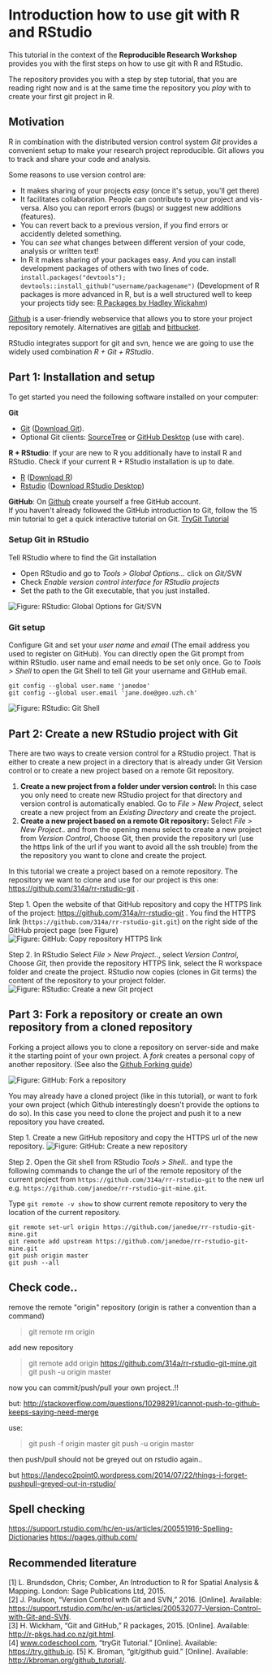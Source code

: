 # Introduction how to use git with R and RStudio

This tutorial in the context of the **Reproducible Research Workshop** provides you with the first steps on how to use git with R and RStudio.

The repository provides you with a step by step tutorial, that you are reading right now and is at the same time the repository you _play_ with to create your first git project in R.

## Motivation

R in combination with the distributed version control system _Git_ provides a convenient setup to make your research project reproducible. Git allows you to track and share your code and analysis. 

Some reasons to use version control are:

* It makes sharing of your projects _easy_ (once it's setup, you'll get there)
* It facilitates collaboration. People can contribute to your project and vis-versa. Also you can report errors (bugs) or suggest new additions (features).
* You can revert back to a previous version, if you find errors or accidently deleted something.
* You can _see_ what changes between different version of your code, analysis or written text!
* In R it makes sharing of your packages easy. And you can install development packages of others with two lines of code. `install.packages("devtools"); devtools::install_github("username/packagename")` (Development of R packages is more advanced in R, but is a well structured well to keep your projects tidy see: [R Packages by Hadley Wickahm](http://r-pkgs.had.co.nz/))

[Github](https://github.com/) is a user-friendly webservice that allows you to store your project repository remotely. Alternatives are [gitlab](https://about.gitlab.com/) and [bitbucket](https://bitbucket.org/).

RStudio integrates support for git and svn, hence we are going to use the widely used combination _R + Git + RStudio_.

## Part 1: Installation and setup

To get started you need the following software installed on your computer:

**Git**  

* [Git](https://git-scm.com) ([Download Git](https://git-scm.com/downloads)). 
* Optional Git clients: [SourceTree](https://www.sourcetreeapp.com) or [GitHub Desktop](https://desktop.github.com) (use with care).

**R + RStudio**: If your are new to R you additionally have to install R and RStudio. Check if your current R + RStudio installation is up to date.

* [R](https://www.r-project.org) ([Download R](https://cloud.r-project.org))
* [Rstudio](https://www.rstudio.com) ([Download RStudio Desktop](https://www.rstudio.com/products/RStudio/#Desktop))

**GitHub**: On [Github](https://github.com/) create yourself a free GitHub account.    
If you haven't already followed the GitHub introduction to Git, follow the 15 min tutorial to get a quick interactive tutorial on Git. [TryGit Tutorial](https://try.github.io)

### Setup Git in RStudio

Tell RStudio where to find the Git installation

* Open RStudio and go to _Tools > Global Options..._ click on _Git/SVN_
* Check _Enable version control interface for RStudio projects_
* Set the path to the Git executable, that you just installed.

![**Figure:** RStudio: Global Options for Git/SVN](figures/RStudio-setup-git.png)

### Git setup

Configure Git and set your _user name_ and _email_ (The email address you used to register on GitHub). You can directly open the Git prompt from within RStudio. user name and email needs to be set only once.
Go to _Tools > Shell_ to open the Git Shell to tell Git your username and GitHub email.

```
git config --global user.name 'janedoe'
git config --global user.email 'jane.doe@geo.uzh.ch'
```

![**Figure:** RStudio: Git Shell](figures/Rstudio-GitShell.png)

## Part 2: Create a new RStudio project with Git

There are two ways to create version control for a RStudio project. That is either to create a new project in a directory that is already under Git Version control or to create a new project based on a remote Git repository. 

1. **Create a new project from a folder under version control:** In this case you only need to create new RStudio project for that directory and version control is automatically enabled. Go to _File > New Project_, select create a new project from an _Existing Directory_ and create the project.
2. **Create a new project based on a remote Git repository:** Select _File > New Project.._ and from the opening menu select to create a new project from _Version Control_, Choose Git, then provide the repository url (use the https link of the url if you want to avoid all the ssh trouble) from the the repository you want to clone and create the project.

In this tutorial we create a project based on a remote repository. The repository we want to clone and use for our project is this one: https://github.com/314a/rr-rstudio-git . 

Step 1. Open the website of that GitHub repository and copy the HTTPS link of the project: https://github.com/314a/rr-rstudio-git . You find the HTTPS link (`https://github.com/314a/rr-rstudio-git.git`) on the right side of the GitHub project page (see Figure) ![**Figure:** GitHub: Copy repository HTTPS link](figures/GitHub-copy-repo-https.png)

Step 2. In RStudio Select _File > New Project.._, select _Version Control_, Choose _Git_, then provide the repository HTTPS link, select the R workspace folder and create the project. RStudio now copies (clones in Git terms) the content of the repository to your project folder. ![**Figure:** RStudio: Create a new Git project](figures/RStudio-clone-git-project.gif)

## Part 3: Fork a repository or create an own repository from a cloned repository

Forking a project allows you to clone a repository on server-side and make it the starting point of your own project. A _fork_ creates a personal copy of another repository. (See also the [Github Forking guide](https://guides.github.com/activities/forking/))

![**Figure:** GitHub: Fork a repository](figures/GitHub-fork.png)

You may already have a cloned project (like in this tutorial), or want to fork your own project (which Github interestingly doesn't provide the options to do so). In this case you need to clone the project and push it to a new repository you have created.

Step 1. Create a new GitHub repository and copy the HTTPS url of the new repository. ![**Figure:** GitHub: Create a new repository](figures/GitHub-create-repo.png) 

Step 2. Open the Git shell from RStudio _Tools > Shell.._ and type the following commands to change the url of the remote repository of the current project from `https://github.com/314a/rr-rstudio-git` to the new url e.g. `https://github.com/janedoe/rr-rstudio-git-mine.git`.

Type `git remote -v show` to show current remote repository to very the location of the current repository.

```
git remote set-url origin https://github.com/janedoe/rr-rstudio-git-mine.git
git remote add upstream https://github.com/janedoe/rr-rstudio-git-mine.git
git push origin master
git push --all
```


## Check code..
remove the remote "origin" repository (origin is rather a convention than a command)
> git remote rm origin

add new repository 
> git remote add origin https://github.com/314a/rr-rstudio-git-mine.git
> git push -u origin master

now you can commit/push/pull your own project..!!

but:
http://stackoverflow.com/questions/10298291/cannot-push-to-github-keeps-saying-need-merge

use:
> git push -f origin master
> git push -u origin master

then push/pull should not be greyed out on rstudio again..

but 
https://landeco2point0.wordpress.com/2014/07/22/things-i-forget-pushpull-greyed-out-in-rstudio/

## Spell checking

https://support.rstudio.com/hc/en-us/articles/200551916-Spelling-Dictionaries
https://pages.github.com/

## Recommended literature

[1] L. Brundsdon, Chris; Comber, An Introduction to R for Spatial Analysis & Mapping. London: Sage Publications Ltd, 2015.    
[2] J. Paulson, “Version Control with Git and SVN,” 2016. [Online]. Available: https://support.rstudio.com/hc/en-us/articles/200532077-Version-Control-with-Git-and-SVN.   
[3] H. Wickham, “Git and GitHub,” R packages, 2015. [Online]. Available: http://r-pkgs.had.co.nz/git.html.    
[4] www.codeschool.com, “tryGit Tutorial.” [Online]. Available: https://try.github.io.
[5] K. Broman, “git/github guid.” [Online]. Available: http://kbroman.org/github_tutorial/.    